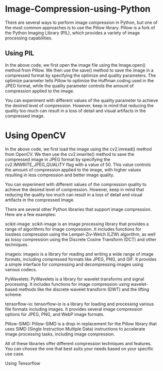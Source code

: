 # Image-Compression-using-Python

There are several ways to perform image compression in Python, but one of the most common approaches is to use the Pillow library. Pillow is a fork of the Python Imaging Library (PIL), which provides a variety of image processing capabilities.

## Using PIL
In the above code, we first open the image file using the Image.open() method from Pillow. We then use the save() method to save the image in a compressed format by specifying the optimize and quality parameters. The optimize parameter tells Pillow to optimize the Huffman coding used in the JPEG format, while the quality parameter controls the amount of compression applied to the image.

You can experiment with different values of the quality parameter to achieve the desired level of compression. However, keep in mind that reducing the quality too much can result in a loss of detail and visual artifacts in the compressed image.

# Using OpenCV
In the above code, we first load the image using the cv2.imread() method from OpenCV. We then use the cv2.imwrite() method to save the compressed image in JPEG format by specifying the cv2.IMWRITE_JPEG_QUALITY flag with a value of 50. This value controls the amount of compression applied to the image, with higher values resulting in less compression and better image quality.

You can experiment with different values of the compression quality to achieve the desired level of compression. However, keep in mind that reducing the quality too much can result in a loss of detail and visual artifacts in the compressed image.

There are several other Python libraries that support image compression. Here are a few examples:

scikit-image: scikit-image is an image processing library that provides a range of algorithms for image compression. It includes functions for lossless compression using the Lempel-Ziv-Welch (LZW) algorithm, as well as lossy compression using the Discrete Cosine Transform (DCT) and other techniques.

imageio: imageio is a library for reading and writing a wide range of image formats, including compressed formats like JPEG, PNG, and GIF. It provides a simple interface for compressing and decompressing images using various codecs.

PyWavelets: PyWavelets is a library for wavelet transforms and signal processing. It includes functions for image compression using wavelet-based methods like the discrete wavelet transform (DWT) and the lifting scheme.

tensorflow-io: tensorflow-io is a library for loading and processing various file formats including images. It provides several image compression options for JPEG, PNG, and WebP image formats.

Pillow-SIMD: Pillow-SIMD is a drop-in replacement for the Pillow library that uses SIMD (Single Instruction Multiple Data) instructions to accelerate image processing tasks, including image compression.

All of these libraries offer different compression techniques and features. You can choose the one that best suits your needs based on your specific use case.

Using Tensorflow


